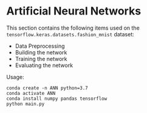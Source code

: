 # Artificial Neural Networks

This section contains the following items used on the `tensorflow.keras.datasets.fashion_mnist` dataset:

* Data Preprocessing
* Building the network
* Training the network
* Evaluating the network

Usage:

    conda create -n ANN python=3.7
    conda activate ANN
    conda install numpy pandas tensorflow
    python main.py